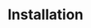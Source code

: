 ---
title: Installation
position: 2
parameters:
  - name:
    content:
content_markdown: |-
  GraphJS library can be installed as an npn dependacy.

  The library is still not made available through the NPM repositories.
  {: .error}
left_code_blocks:
  - code_block: |-
      npm install graphjs-grammar
    title: NPM dependancy
    language: bash
right_code_blocks:
  - code_block:
    title:
    language:
---